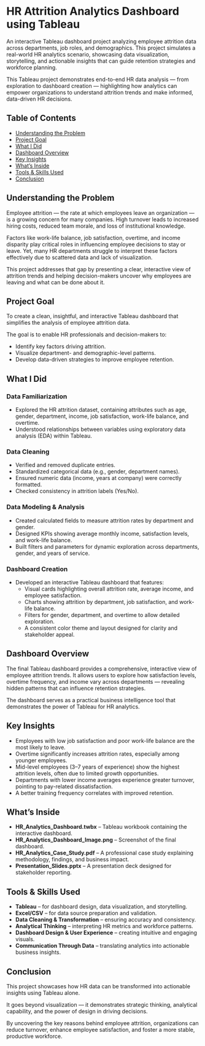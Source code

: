 # HR Attrition Analytics Dashboard using Tableau

An interactive Tableau dashboard project analyzing employee attrition data across departments, job roles, and demographics. This project simulates a real-world HR analytics scenario, showcasing data visualization, storytelling, and actionable insights that can guide retention strategies and workforce planning.

This Tableau project demonstrates end-to-end HR data analysis — from exploration to dashboard creation — highlighting how analytics can empower organizations to understand attrition trends and make informed, data-driven HR decisions.



## Table of Contents
- [Understanding the Problem](#understanding-the-problem)
- [Project Goal](#project-goal)
- [What I Did](#what-i-did)
- [Dashboard Overview](#dashboard-overview)
- [Key Insights](#key-insights)
- [What’s Inside](#whats-inside)
- [Tools & Skills Used](#tools--skills-used)
- [Conclusion](#conclusion)



## Understanding the Problem

Employee attrition — the rate at which employees leave an organization — is a growing concern for many companies. High turnover leads to increased hiring costs, reduced team morale, and loss of institutional knowledge.

Factors like work-life balance, job satisfaction, overtime, and income disparity play critical roles in influencing employee decisions to stay or leave. Yet, many HR departments struggle to interpret these factors effectively due to scattered data and lack of visualization.

This project addresses that gap by presenting a clear, interactive view of attrition trends and helping decision-makers uncover why employees are leaving and what can be done about it.



## Project Goal

To create a clean, insightful, and interactive Tableau dashboard that simplifies the analysis of employee attrition data.

The goal is to enable HR professionals and decision-makers to:
- Identify key factors driving attrition.  
- Visualize department- and demographic-level patterns.  
- Develop data-driven strategies to improve employee retention.



## What I Did

### Data Familiarization
- Explored the HR attrition dataset, containing attributes such as age, gender, department, income, job satisfaction, work-life balance, and overtime.
- Understood relationships between variables using exploratory data analysis (EDA) within Tableau.

### Data Cleaning
- Verified and removed duplicate entries.  
- Standardized categorical data (e.g., gender, department names).  
- Ensured numeric data (income, years at company) were correctly formatted.  
- Checked consistency in attrition labels (Yes/No).

### Data Modeling & Analysis
- Created calculated fields to measure attrition rates by department and gender.  
- Designed KPIs showing average monthly income, satisfaction levels, and work-life balance.  
- Built filters and parameters for dynamic exploration across departments, gender, and years of service.

### Dashboard Creation
- Developed an interactive Tableau dashboard that features:
  - Visual cards highlighting overall attrition rate, average income, and employee satisfaction.
  - Charts showing attrition by department, job satisfaction, and work-life balance.
  - Filters for gender, department, and overtime to allow detailed exploration.
  - A consistent color theme and layout designed for clarity and stakeholder appeal.



## Dashboard Overview

The final Tableau dashboard provides a comprehensive, interactive view of employee attrition trends.
It allows users to explore how satisfaction levels, overtime frequency, and income vary across departments — revealing hidden patterns that can influence retention strategies.

The dashboard serves as a practical business intelligence tool that demonstrates the power of Tableau for HR analytics.



## Key Insights

- Employees with low job satisfaction and poor work-life balance are the most likely to leave.  
- Overtime significantly increases attrition rates, especially among younger employees.  
- Mid-level employees (3–7 years of experience) show the highest attrition levels, often due to limited growth opportunities.  
- Departments with lower income averages experience greater turnover, pointing to pay-related dissatisfaction.  
- A better training frequency correlates with improved retention.



## What’s Inside

- **HR_Analytics_Dashboard.twbx** – Tableau workbook containing the interactive dashboard.  
- **HR_Analytics_Dashboard_Image.png** – Screenshot of the final dashboard.  
- **HR_Analytics_Case_Study.pdf** – A professional case study explaining methodology, findings, and business impact.  
- **Presentation_Slides.pptx** – A presentation deck designed for stakeholder reporting.



## Tools & Skills Used

- **Tableau** – for dashboard design, data visualization, and storytelling.  
- **Excel/CSV** – for data source preparation and validation.  
- **Data Cleaning & Transformation** – ensuring accuracy and consistency.  
- **Analytical Thinking** – interpreting HR metrics and workforce patterns.  
- **Dashboard Design & User Experience** – creating intuitive and engaging visuals.  
- **Communication Through Data** – translating analytics into actionable business insights.



## Conclusion

This project showcases how HR data can be transformed into actionable insights using Tableau alone.

It goes beyond visualization — it demonstrates strategic thinking, analytical capability, and the power of design in driving decisions.

By uncovering the key reasons behind employee attrition, organizations can reduce turnover, enhance employee satisfaction, and foster a more stable, productive workforce.
